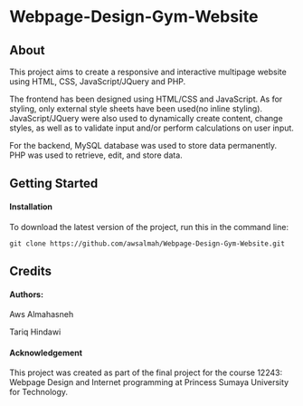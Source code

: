# Webpage-Design-Gym-Website

## About

This project aims to create a responsive and interactive multipage website using HTML, CSS, JavaScript/JQuery and PHP.

The frontend has been designed using HTML/CSS and JavaScript. As for styling, only external style sheets have been used(no inline styling). JavaScript/JQuery were also used to dynamically create content, change styles, as well as to validate input and/or perform calculations on user input.

For the backend, MySQL database was used to store data permanently. PHP was used to retrieve, edit, and store data.


## Getting Started

#### Installation

To download the latest version of the project, run this in the command line:

```shell
git clone https://github.com/awsalmah/Webpage-Design-Gym-Website.git
```

## Credits

#### Authors:

Aws Almahasneh

Tariq Hindawi

#### Acknowledgement

This project was created as part of the final project for the course 12243: Webpage Design and Internet programming at Princess Sumaya University for Technology.
